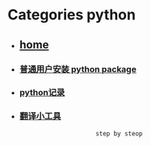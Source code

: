 # Categories python
* ## [home](../README.md)
* ### [普通用户安装 python package](noRootUserInstallPackage.md)
* ### [python记录](python_care.md)
* ### [翻译小工具](translateTool.md)
                           step by steop